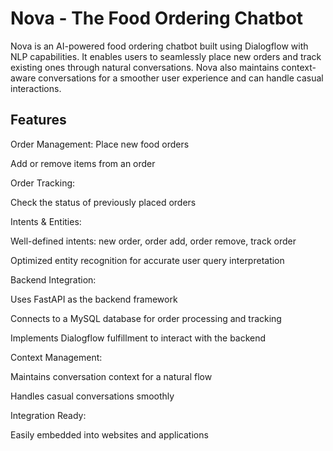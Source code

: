 # Nova - The Food Ordering Chatbot

Nova is an AI-powered food ordering chatbot built using Dialogflow with NLP capabilities. It enables users to seamlessly place new orders and track existing ones through natural conversations. Nova also maintains context-aware conversations for a smoother user experience and can handle casual interactions.

## Features

Order Management: 
Place new food orders

Add or remove items from an order

Order Tracking:

Check the status of previously placed orders

Intents & Entities:

Well-defined intents: new order, order add, order remove, track order

Optimized entity recognition for accurate user query interpretation

Backend Integration:

Uses FastAPI as the backend framework

Connects to a MySQL database for order processing and tracking

Implements Dialogflow fulfillment to interact with the backend

Context Management:

Maintains conversation context for a natural flow

Handles casual conversations smoothly

Integration Ready:

Easily embedded into websites and applications



